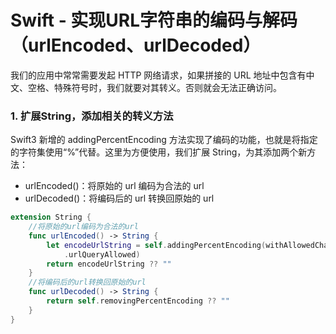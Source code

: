 # Swift - 实现URL字符串的编码与解码（urlEncoded、urlDecoded）

我们的应用中常常需要发起 HTTP 网络请求，如果拼接的 URL 地址中包含有中文、空格、特殊符号时，我们就要对其转义。否则就会无法正确访问。

###  1. 扩展String，添加相关的转义方法

Swift3 新增的 addingPercentEncoding 方法实现了编码的功能，也就是将指定的字符集使用“%”代替。这里为方便使用，我们扩展 String，为其添加两个新方法：

- urlEncoded()：将原始的 url 编码为合法的 url
- urlDecoded()：将编码后的 url 转换回原始的 url

```swift
extension String {
    //将原始的url编码为合法的url
    func urlEncoded() -> String {
        let encodeUrlString = self.addingPercentEncoding(withAllowedCharacters:
            .urlQueryAllowed)
        return encodeUrlString ?? ""
    }
    //将编码后的url转换回原始的url
    func urlDecoded() -> String {
        return self.removingPercentEncoding ?? ""
    }
}
```

